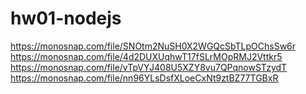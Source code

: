 # hw01-nodejs
https://monosnap.com/file/SNOtm2NuSH0X2WGQcSbTLpOChsSw6r
https://monosnap.com/file/4d2DUXUqhwT17fSLrMOpRMJ2Vttkr5
https://monosnap.com/file/vTpVYJ408U5XZY8vu7QPqnowSTzydT
https://monosnap.com/file/nn96YLsDsfXLoeCxNt9ztBZ77TGBxR
